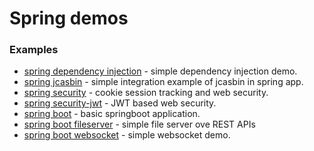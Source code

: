 # Spring demos

### Examples
* [spring dependency injection](spring-di) - simple dependency injection demo.
* [spring jcasbin](spring-jcasbin) - simple integration example of jcasbin in spring app.
* [spring security](spring-security) - cookie session tracking and web security.
* [spring security-jwt](spring-security-jwt) - JWT based web security.
* [spring boot](springboot) - basic springboot application.
* [spring boot fileserver](springboot-fileserver) - simple file server ove REST APIs 
* [spring boot websocket](spring-websockets) - simple websocket demo.
